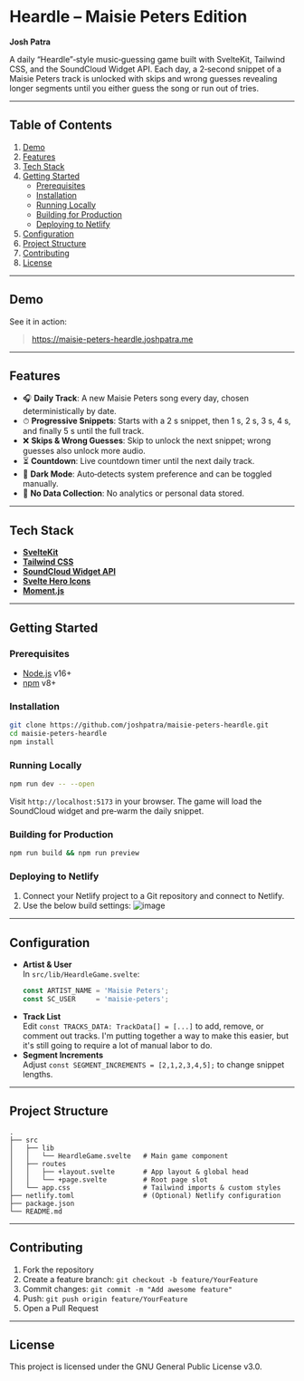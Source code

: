 # Heardle – Maisie Peters Edition

**Josh Patra**

A daily “Heardle”‑style music‑guessing game built with SvelteKit, Tailwind CSS, and the SoundCloud Widget API. Each day, a 2‑second snippet of a Maisie Peters track is unlocked with skips and wrong guesses revealing longer segments until you either guess the song or run out of tries.

---

## Table of Contents

1. [Demo](#demo)  
2. [Features](#features)  
3. [Tech Stack](#tech-stack)  
4. [Getting Started](#getting-started)  
   - [Prerequisites](#prerequisites)  
   - [Installation](#installation)  
   - [Running Locally](#running-locally)  
   - [Building for Production](#building-for-production)  
   - [Deploying to Netlify](#deploying-to-netlify)  
5. [Configuration](#configuration)  
6. [Project Structure](#project-structure)  
7. [Contributing](#contributing)  
8. [License](#license)  

---

## Demo

See it in action:  
> https://maisie-peters-heardle.joshpatra.me

---

## Features

- 🎧 **Daily Track**: A new Maisie Peters song every day, chosen deterministically by date.
- ⏱ **Progressive Snippets**: Starts with a 2 s snippet, then 1 s, 2 s, 3 s, 4 s, and finally 5 s until the full track.
- ❌ **Skips & Wrong Guesses**: Skip to unlock the next snippet; wrong guesses also unlock more audio.
- ⏳ **Countdown**: Live countdown timer until the next daily track.
- 🌙 **Dark Mode**: Auto‑detects system preference and can be toggled manually.
- 💾 **No Data Collection**: No analytics or personal data stored.

---

## Tech Stack

- **[SvelteKit](https://kit.svelte.dev/)**  
- **[Tailwind CSS](https://tailwindcss.com/)**  
- **[SoundCloud Widget API](https://developers.soundcloud.com/docs/api/html5-widget)**  
- **[Svelte Hero Icons](https://www.npmjs.com/package/svelte-hero-icons)**  
- **[Moment.js](https://momentjs.com/)**  

---

## Getting Started

### Prerequisites

- [Node.js](https://nodejs.org/) v16+  
- [npm](https://www.npmjs.com/) v8+  

### Installation

```bash
git clone https://github.com/joshpatra/maisie-peters-heardle.git
cd maisie-peters-heardle
npm install
```

### Running Locally

```bash
npm run dev -- --open
```

Visit `http://localhost:5173` in your browser. The game will load the SoundCloud widget and pre‑warm the daily snippet.

### Building for Production

```bash
npm run build && npm run preview
```

### Deploying to Netlify

1. Connect your Netlify project to a Git repository and connect to Netlify.  
2. Use the below build settings:
![image](https://github.com/user-attachments/assets/9c297433-69ee-471e-81b5-94f2ce973e4e)


---

## Configuration

- **Artist & User**  
  In `src/lib/HeardleGame.svelte`:
  ```ts
  const ARTIST_NAME = 'Maisie Peters';
  const SC_USER     = 'maisie-peters';
  ```
- **Track List**  
  Edit `const TRACKS_DATA: TrackData[] = [...]` to add, remove, or comment out tracks.
  I'm putting together a way to make this easier, but it's still going to require a lot of manual labor to do.
- **Segment Increments**  
  Adjust `const SEGMENT_INCREMENTS = [2,1,2,3,4,5];` to change snippet lengths.

---

## Project Structure

```
.
├── src
│   ├── lib
│   │   └── HeardleGame.svelte   # Main game component
│   ├── routes
│   │   ├── +layout.svelte       # App layout & global head
│   │   └── +page.svelte         # Root page slot
│   └── app.css                  # Tailwind imports & custom styles
├── netlify.toml                 # (Optional) Netlify configuration
├── package.json
└── README.md
```

---

## Contributing

1. Fork the repository  
2. Create a feature branch: `git checkout -b feature/YourFeature`  
3. Commit changes: `git commit -m "Add awesome feature"`  
4. Push: `git push origin feature/YourFeature`  
5. Open a Pull Request  

---

## License

This project is licensed under the GNU General Public License v3.0. 
